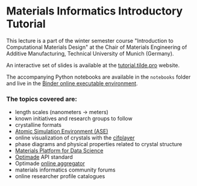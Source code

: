 # Materials Informatics Introductory Tutorial

This lecture is a part of the winter semester course "Introduction to Computational Materials Design" at the Chair of Materials Engineering of Additive Manufacturing, Technical University of Munich (Germany).

An interactive set of slides is available at the [tutorial.tilde.pro](https://tutorial.tilde.pro) website.

The accompanying Python notebooks are available in the `notebooks` folder and live in the [Binder online executable environment](https://mybinder.org/v2/gh/blokhin/materials-informatics-tutorial/master?filepath=notebooks).

### The topics covered are:

- length scales (nanometers <span>&rarr;</span> meters)
- known initiatives and research groups to follow
- crystalline formats
- [Atomic Simulation Environment (ASE)](https://wiki.fysik.dtu.dk/ase/)
- online visualization of crystals with the [cifplayer](https://tilde-lab.github.io/cifplayer)
- phase diagrams and physical properties related to crystal structure
- [Materials Platform for Data Science](https://mpds.io)
- [Optimade](https://optimade.org) API standard
- Optimade [online aggregator](https://optimade.science)
- materials informatics community forums
- online researcher profile catalogues
